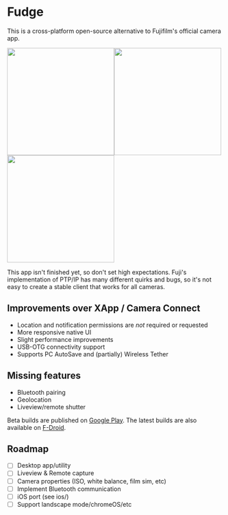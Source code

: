 # Fudge
This is a cross-platform open-source alternative to Fujifilm's official camera app.

<img src='fastlane/metadata/android/en-US/images/phoneScreenshots/Screenshot_20240305-104928.png' width='250'><img src='fastlane/metadata/android/en-US/images/phoneScreenshots/Screenshot_20240305-104948.png' width='250'><img src='fastlane/metadata/android/en-US/images/phoneScreenshots/Screenshot_20240305-105032.png' width='250'>

This app isn't finished yet, so don't set high expectations. Fuji's implementation of PTP/IP has many different quirks and bugs, so it's not easy to create a stable client that works for all cameras.

## Improvements over XApp / Camera Connect
- Location and notification permissions are *not* required or requested
- More responsive native UI
- Slight performance improvements
- USB-OTG connectivity support
- Supports PC AutoSave and (partially) Wireless Tether

## Missing features
- Bluetooth pairing
- Geolocation
- Liveview/remote shutter

Beta builds are published on [Google Play](https://play.google.com/store/apps/details?id=dev.danielc.fujiapp). The latest builds are also available on [F-Droid](https://apt.izzysoft.de/fdroid/index/apk/dev.danielc.fujiapp).

## Roadmap
- [ ] Desktop app/utility
- [ ] Liveview & Remote capture
- [ ] Camera properties (ISO, white balance, film sim, etc)
- [ ] Implement Bluetooth communication
- [ ] iOS port (see ios/)
- [ ] Support landscape mode/chromeOS/etc
